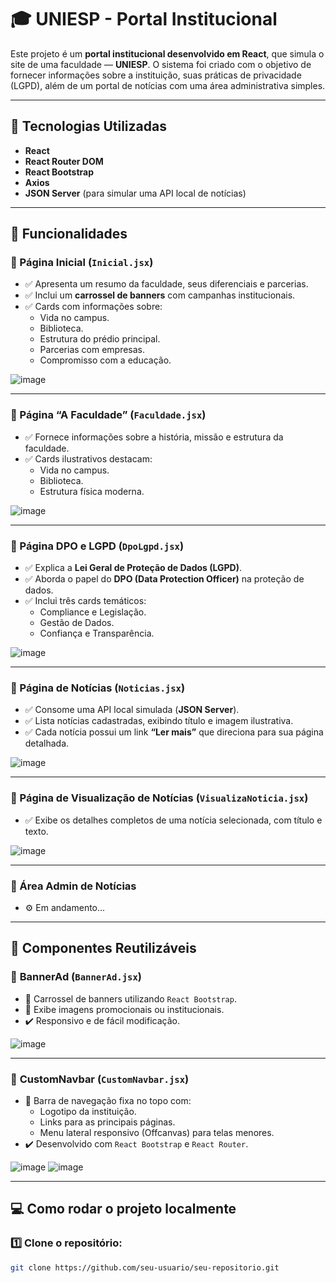 # 🎓 UNIESP - Portal Institucional

Este projeto é um **portal institucional desenvolvido em React**, que simula o site de uma faculdade — **UNIESP**. O sistema foi criado com o objetivo de fornecer informações sobre a instituição, suas práticas de privacidade (LGPD), além de um portal de notícias com uma área administrativa simples.

---

## 🚀 Tecnologias Utilizadas

- **React**
- **React Router DOM**
- **React Bootstrap**
- **Axios**
- **JSON Server** (para simular uma API local de notícias)

---

## 🎯 Funcionalidades

### 🔹 Página Inicial (`Inicial.jsx`)

- ✅ Apresenta um resumo da faculdade, seus diferenciais e parcerias.
- ✅ Inclui um **carrossel de banners** com campanhas institucionais.
- ✅ Cards com informações sobre:
  - Vida no campus.
  - Biblioteca.
  - Estrutura do prédio principal.
  - Parcerias com empresas.
  - Compromisso com a educação.

![image](https://github.com/user-attachments/assets/e0e208c7-bf0e-4815-af4f-14e70147b55f)

---

### 🔹 Página “A Faculdade” (`Faculdade.jsx`)

- ✅ Fornece informações sobre a história, missão e estrutura da faculdade.
- ✅ Cards ilustrativos destacam:
  - Vida no campus.
  - Biblioteca.
  - Estrutura física moderna.

![image](https://github.com/user-attachments/assets/cfa9ee3b-d916-4620-9f49-8bc3f3e91e2a)


---

### 🔹 Página DPO e LGPD (`DpoLgpd.jsx`)

- ✅ Explica a **Lei Geral de Proteção de Dados (LGPD)**.
- ✅ Aborda o papel do **DPO (Data Protection Officer)** na proteção de dados.
- ✅ Inclui três cards temáticos:
  - Compliance e Legislação.
  - Gestão de Dados.
  - Confiança e Transparência.

![image](https://github.com/user-attachments/assets/4d998dcc-59ca-4078-bfbe-8c36e8d6e25f)


---

### 🔹 Página de Notícias (`Noticias.jsx`)

- ✅ Consome uma API local simulada (**JSON Server**).
- ✅ Lista notícias cadastradas, exibindo título e imagem ilustrativa.
- ✅ Cada notícia possui um link **“Ler mais”** que direciona para sua página detalhada.

![image](https://github.com/user-attachments/assets/7da9a784-b355-407a-9764-025aa0714426)


---

### 🔹 Página de Visualização de Notícias (`VisualizaNoticia.jsx`)

- ✅ Exibe os detalhes completos de uma notícia selecionada, com título e texto.

![image](https://github.com/user-attachments/assets/ead62b64-9c7a-42b2-ac9a-96ae64a09607)


---

### 🔹 Área Admin de Notícias

- ⚙️ Em andamento...

---

## 🧩 Componentes Reutilizáveis

### 🔸 **BannerAd (`BannerAd.jsx`)**
- 🔁 Carrossel de banners utilizando `React Bootstrap`.
- 🎯 Exibe imagens promocionais ou institucionais.
- ✔️ Responsivo e de fácil modificação.

![image](https://github.com/user-attachments/assets/3670729f-61d9-43fc-9918-ba88089983ba)


---

### 🔸 **CustomNavbar (`CustomNavbar.jsx`)**
- 🧭 Barra de navegação fixa no topo com:
  - Logotipo da instituição.
  - Links para as principais páginas.
  - Menu lateral responsivo (Offcanvas) para telas menores.
- ✔️ Desenvolvido com `React Bootstrap` e `React Router`.

![image](https://github.com/user-attachments/assets/2d7cb924-cb87-48ed-bf43-78d352d9e8de)
![image](https://github.com/user-attachments/assets/11b8f365-5df5-4b05-b4b9-29bd29dcd37e)



---

## 💻 Como rodar o projeto localmente

### 1️⃣ Clone o repositório:
```bash
git clone https://github.com/seu-usuario/seu-repositorio.git
